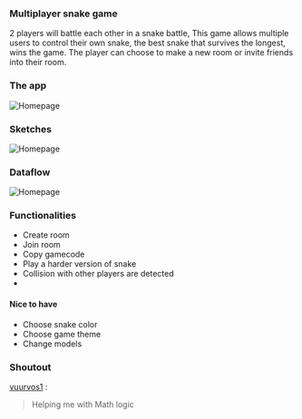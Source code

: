 ### Multiplayer snake game

2 players will battle each other in a snake battle, This game allows multiple users to control their own snake, the best snake that survives the longest, wins the game. The player can choose to make a new room or invite friends into their room.

### The app

![Homepage](https://raw.githubusercontent.com/RowinRuizendaal/real-time-web-2021/feature/individual-project/img/homescreen.png)




### Sketches


![Homepage](https://raw.githubusercontent.com/RowinRuizendaal/real-time-web-2021/feature/individual-project/img/snake.png)



### Dataflow

![Homepage](https://raw.githubusercontent.com/RowinRuizendaal/real-time-web-2021/feature/individual-project/img/flow.png)





### Functionalities

- Create room
- Join room
- Copy gamecode
- Play a harder version of snake
- Collision with other players are detected
- 



#### Nice to have

- Choose snake color
- Choose game theme
- Change models


### Shoutout

[vuurvos1](https://github.com/vuurvos1) :

> Helping me with Math logic

